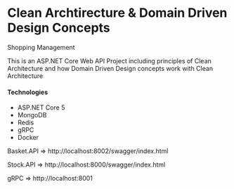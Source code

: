 # Clean Archtirecture & Domain Driven Design Concepts
Shopping Management

This is an ASP.NET Core Web API Project including principles of Clean Architecture and how Domain Driven Design concepts work with Clean Architecture


#### Technologies 
- ASP.NET Core 5
- MongoDB
- Redis
- gRPC
- Docker

Basket.API => http://localhost:8002/swagger/index.html

Stock.API => http://localhost:8000/swagger/index.html

gRPC => http://localhost:8001
